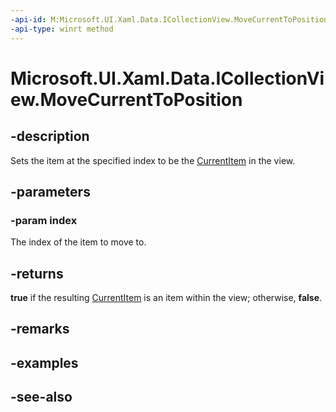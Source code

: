 ```yaml
---
-api-id: M:Microsoft.UI.Xaml.Data.ICollectionView.MoveCurrentToPosition(System.Int32)
-api-type: winrt method
---
```


<!-- Method syntax
public bool MoveCurrentToPosition(System.Int32 index)
-->

# Microsoft.UI.Xaml.Data.ICollectionView.MoveCurrentToPosition

## -description
Sets the item at the specified index to be the [CurrentItem](icollectionview_currentitem.md) in the view.

## -parameters
### -param index
The index of the item to move to.

## -returns
**true** if the resulting [CurrentItem](icollectionview_currentitem.md) is an item within the view; otherwise, **false**.

## -remarks

## -examples

## -see-also
